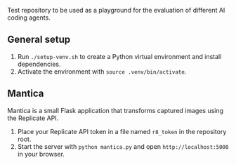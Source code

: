 Test repository to be used as a playground for the evaluation of different AI coding agents.

## General setup

1. Run `./setup-venv.sh` to create a Python virtual environment and install dependencies.
2. Activate the environment with `source .venv/bin/activate`.

## Mantica

Mantica is a small Flask application that transforms captured images using the Replicate API.

1. Place your Replicate API token in a file named `r8_token` in the repository root.
2. Start the server with `python mantica.py` and open `http://localhost:5000` in your browser.
